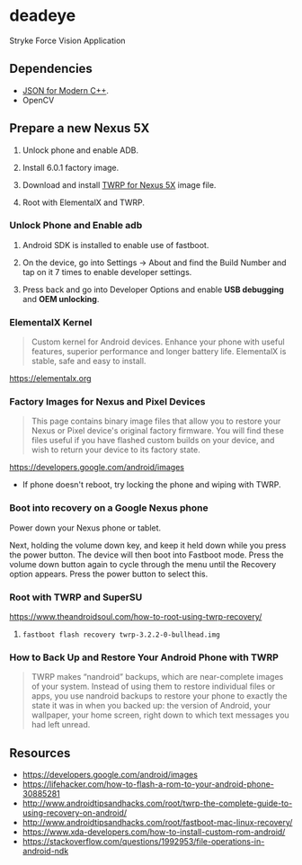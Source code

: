 # deadeye

Stryke Force Vision Application

## Dependencies

- [JSON for Modern C++](https://github.com/nlohmann/json).
- OpenCV

## Prepare a new Nexus 5X

1.  Unlock phone and enable ADB.

2.  Install 6.0.1 factory image.

3.  Download and install [TWRP for Nexus 5X](https://twrp.me/lg/lgnexus5x.html) image file.

4.  Root with ElementalX and TWRP.

### Unlock Phone and Enable adb

1.  Android SDK is installed to enable use of fastboot.

2.  On the device, go into Settings -> About and find the Build Number and tap on it 7 times to enable developer settings.

3.  Press back and go into Developer Options and enable **USB debugging** and **OEM unlocking**.

### ElementalX Kernel

> Custom kernel for Android devices. Enhance your phone with useful features, superior performance and longer battery life. ElementalX is stable, safe and easy to install.

<https://elementalx.org>

### Factory Images for Nexus and Pixel Devices

> This page contains binary image files that allow you to restore your Nexus or Pixel device's original factory firmware. You will find these files useful if you have flashed custom builds on your device, and wish to return your device to its factory state.

<https://developers.google.com/android/images>

-   If phone doesn't reboot, try locking the phone and wiping with TWRP.

### Boot into recovery on a Google Nexus phone

Power down your Nexus phone or tablet.

Next, holding the volume down key, and keep it held down while you press the power button. The device will then boot into Fastboot mode. Press the volume down button again to cycle through the menu until the Recovery option appears. Press the power button to select this.

### Root with TWRP and SuperSU

<https://www.theandroidsoul.com/how-to-root-using-twrp-recovery/>

1.  `fastboot flash recovery twrp-3.2.2-0-bullhead.img`

### How to Back Up and Restore Your Android Phone with TWRP

> TWRP makes “nandroid” backups, which are near-complete images of your system. Instead of using them to restore individual files or apps, you use nandroid backups to restore your phone to exactly the state it was in when you backed up: the version of Android, your wallpaper, your home screen, right down to which text messages you had left unread.

## Resources

-   <https://developers.google.com/android/images>
-   <https://lifehacker.com/how-to-flash-a-rom-to-your-android-phone-30885281>
-   <http://www.androidtipsandhacks.com/root/twrp-the-complete-guide-to-using-recovery-on-android/>
-   <http://www.androidtipsandhacks.com/root/fastboot-mac-linux-recovery/>
-   <https://www.xda-developers.com/how-to-install-custom-rom-android/>
-   <https://stackoverflow.com/questions/1992953/file-operations-in-android-ndk>
